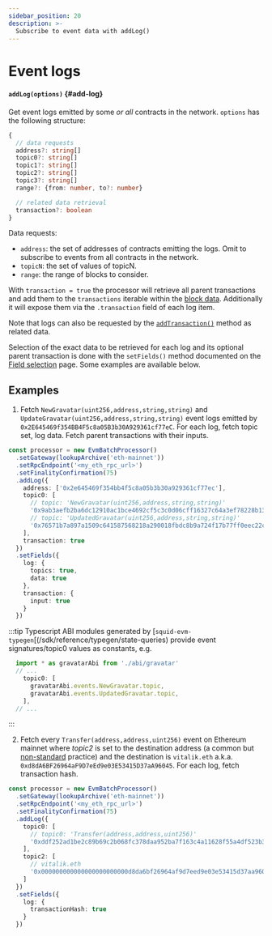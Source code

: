 ```yaml
---
sidebar_position: 20
description: >-
  Subscribe to event data with addLog()
---
```


# Event logs

#### `addLog(options)` {#add-log}

Get event logs emitted by some _or all_ contracts in the network. `options` has the following structure:
```typescript
{
  // data requests
  address?: string[]
  topic0?: string[]
  topic1?: string[]
  topic2?: string[]
  topic3?: string[]
  range?: {from: number, to?: number}

  // related data retrieval
  transaction?: boolean
}
```
Data requests:
+ `address`: the set of addresses of contracts emitting the logs. Omit to subscribe to events from all contracts in the network.
+ `topicN`: the set of values of topicN.
+ `range`: the range of blocks to consider.

With `transaction = true` the processor will retrieve all parent transactions and add them to the `transactions` iterable within the [block data](/sdk/reference/processors/evm-batch/context-interfaces). Additionally it will expose them via the `.transaction` field of each log item.

Note that logs can also be requested by the [`addTransaction()`](../transactions) method as related data.

Selection of the exact data to be retrieved for each log and its optional parent transaction is done with the `setFields()` method documented on the [Field selection](../field-selection) page. Some examples are available below.

## Examples

1) Fetch `NewGravatar(uint256,address,string,string)` and `UpdateGravatar(uint256,address,string,string)` event logs emitted by `0x2E645469f354BB4F5c8a05B3b30A929361cf77eC`. For each log, fetch topic set, log data. Fetch parent transactions with their inputs.

```ts
const processor = new EvmBatchProcessor()
  .setGateway(lookupArchive('eth-mainnet'))
  .setRpcEndpoint('<my_eth_rpc_url>')
  .setFinalityConfirmation(75)
  .addLog({
    address: ['0x2e645469f354bb4f5c8a05b3b30a929361cf77ec'],
    topic0: [
      // topic: 'NewGravatar(uint256,address,string,string)'
      '0x9ab3aefb2ba6dc12910ac1bce4692cf5c3c0d06cff16327c64a3ef78228b130b',
      // topic: 'UpdatedGravatar(uint256,address,string,string)'
      '0x76571b7a897a1509c641587568218a290018fbdc8b9a724f17b77ff0eec22c0c',
    ],
    transaction: true
  })
  .setFields({
    log: {
      topics: true,
      data: true
    },
    transaction: {
      input: true
    }
  })
```

:::tip
Typescript ABI modules generated by [`squid-evm-typegen`[(/sdk/reference/typegen/state-queries) provide event signatures/topic0 values as constants, e.g.

```ts
  import * as gravatarAbi from './abi/gravatar'
  // ...
    topic0: [
      gravatarAbi.events.NewGravatar.topic,
      gravatarAbi.events.UpdatedGravatar.topic,
    ],
  // ...
```
:::

2) Fetch every `Transfer(address,address,uint256)` event on Ethereum mainnet where *topic2* is set to the destination address (a common but [non-standard](https://eips.ethereum.org/EIPS/eip-20) practice) and the destination is `vitalik.eth` a.k.a. `0xd8dA6BF26964aF9D7eEd9e03E53415D37aA96045`. For each log, fetch transaction hash.

```ts
const processor = new EvmBatchProcessor()
  .setGateway(lookupArchive('eth-mainnet'))
  .setRpcEndpoint('<my_eth_rpc_url>')
  .setFinalityConfirmation(75)
  .addLog({
    topic0: [
      // topic0: 'Transfer(address,address,uint256)'
      '0xddf252ad1be2c89b69c2b068fc378daa952ba7f163c4a11628f55a4df523b3ef'
    ],
    topic2: [
      // vitalik.eth
      '0x000000000000000000000000d8da6bf26964af9d7eed9e03e53415d37aa96045'
    ]
  })
  .setFields({
    log: {
      transactionHash: true
    }
  })
```
